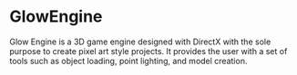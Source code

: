 # GlowEngine
Glow Engine is a 3D game engine designed with DirectX with the sole purpose to create pixel art style projects.
It provides the user with a set of tools such as object loading, point lighting, and model creation.

